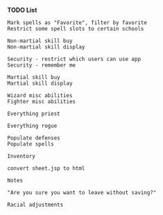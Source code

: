 **TODO List**

	Mark spells as "Favorite", filter by favorite
	Restrict some spell slots to certain schools

	Non-martial skill buy
	Non-martial skill display

	Security - restrict which users can use app
	Security - remember me

	Martial skill buy
	Martial skill display

	Wizard misc abilities
	Fighter misc abilities

	Everything priest

	Everything rogue

	Populate defenses
	Populate spells

	Inventory
	
	convert sheet.jsp to html
	
	Notes
	
	"Are you sure you want to leave without saving?"
	
	Racial adjustments